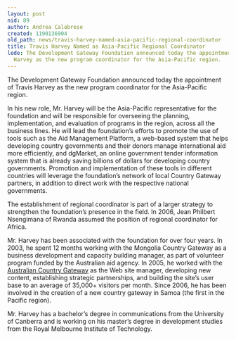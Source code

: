 ```yaml
---
layout: post
nid: 89
author: Andrea Calabrese
created: 1190136904
old_path: news/travis-harvey-named-asia-pacific-regional-coordinator
title: Travis Harvey Named as Asia-Pacific Regional Coordinator
lede: The Development Gateway Foundation announced today the appointment of Travis
  Harvey as the new program coordinator for the Asia-Pacific region.
---
```


The Development Gateway Foundation announced today the appointment of Travis Harvey as the new program coordinator for the Asia-Pacific region.

In his new role, Mr. Harvey will be the Asia-Pacific representative for the foundation and will be responsible for overseeing the planning, implementation, and evaluation of programs in the region, across all the business lines. He will lead the foundation’s efforts to promote the use of tools such as the Aid Management Platform, a web-based system that helps developing country governments and their donors manage international aid more efficiently, and dgMarket, an online government tender information system that is already saving billions of dollars for developing country governments. Promotion and implementation of these tools in different countries will leverage the foundation’s network of local Country Gateway partners, in addition to direct work with the respective national governments.

The establishment of regional coordinator is part of a larger strategy to strengthen the foundation’s presence in the field. In 2006, Jean Philbert Nsengimana of Rwanda assumed the position of regional coordinator for Africa.

Mr. Harvey has been associated with the foundation for over four years. In 2003, he spent 12 months working with the Mongolia Country Gateway as a business development and capacity building manager, as part of volunteer program funded by the Australian aid agency. In 2005, he worked with the [Australian Country Gateway](http://www.developmentgateway.com.au "Opens external link in new window") as the Web site manager, developing new content, establishing strategic partnerships, and building the site’s user base to an average of 35,000+ visitors per month. Since 2006, he has been involved in the creation of a new country gateway in Samoa (the first in the Pacific region).

Mr. Harvey has a bachelor’s degree in communications from the University of Canberra and is working on his master’s degree in development studies from the Royal Melbourne Institute of Technology.
